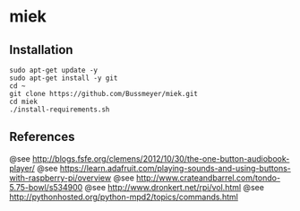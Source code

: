 # miek
## Installation
    sudo apt-get update -y
    sudo apt-get install -y git
    cd ~
    git clone https://github.com/Bussmeyer/miek.git
    cd miek
    ./install-requirements.sh

## References
@see http://blogs.fsfe.org/clemens/2012/10/30/the-one-button-audiobook-player/
@see https://learn.adafruit.com/playing-sounds-and-using-buttons-with-raspberry-pi/overview
@see http://www.crateandbarrel.com/tondo-5.75-bowl/s534900
@see http://www.dronkert.net/rpi/vol.html
@see http://pythonhosted.org/python-mpd2/topics/commands.html

